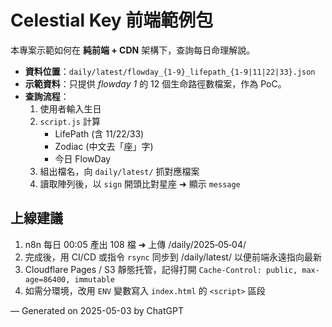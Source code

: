 
# Celestial Key 前端範例包

本專案示範如何在 **純前端 + CDN** 架構下，查詢每日命理解說。

* **資料位置**：`daily/latest/flowday_{1‑9}_lifepath_{1‑9|11|22|33}.json`
* **示範資料**：只提供 *flowday 1* 的 12 個生命路徑數檔案，作為 PoC。
* **查詢流程**：
  1. 使用者輸入生日
  2. `script.js` 計算
     * LifePath (含 11/22/33)
     * Zodiac (中文去「座」字)
     * 今日 FlowDay
  3. 組出檔名，向 `daily/latest/` 抓對應檔案
  4. 讀取陣列後，以 `sign` 開頭比對星座 ➜ 顯示 `message`

## 上線建議

1. n8n 每日 00:05 產出 108 檔 ➜ 上傳 /daily/2025‑05‑04/
2. 完成後，用 CI/CD 或指令 `rsync` 同步到 /daily/latest/ 以便前端永遠指向最新
3. Cloudflare Pages / S3 靜態托管，記得打開 `Cache-Control: public, max-age=86400, immutable`
4. 如需分環境，改用 `ENV` 變數寫入 `index.html` 的 `<script>` 區段

— Generated on 2025-05-03 by ChatGPT
